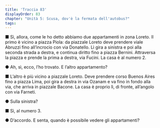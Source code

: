 ```yaml
---
title: 'Traccia 83'
displayOrder: 83
chapter: "Unità 5: Scusa, dov'è la fermata dell'autobus?"
tags:
---
```


■ Sì, allora, come le ho detto abbiamo due appartamenti in zona Loreto. Il primo è vicino a piazza Piola: da piazzale Loreto deve prendere viale Abruzzi fino all’incrocio con via Donatello. Lì gira a sinistra e poi alla seconda strada a destra, e continua diritto fino a piazza Bernini. Attraversa la piazza e prende la prima a destra, via Fucini. La casa è al numero 2.

● Ah, sì, ecco, l’ho trovato. E l’altro appartamento?

■ L’altro è più vicino a piazzale Loreto. Deve prendere corso Buenos Aires fino a piazza Lima, poi gira a destra in via Ozanam e va fino in fondo alla via, che arriva in piazzale Bacone. La casa è proprio lì, di fronte, all’angolo con via Farneti.

● Sulla sinistra?

■ Sì, al numero 3.

● D’accordo. E senta, quando è possibile vedere gli appartamenti?
